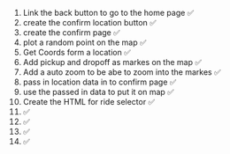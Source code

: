 1. Link the back button to go to the home page ✅
2. create the confirm location button ✅ 
3. create the confirm page ✅
4. plot a random point on the map ✅
5. Get Coords form a location ✅
6. Add pickup and dropoff as markes on the map ✅
7. Add a auto zoom to be abe to zoom into the markes ✅
8. pass in location data in to confirm page ✅
9. use the passed in data to put it on map ✅
10. Create the HTML for ride selector ✅
11.  ✅
12.  ✅
13.  ✅
14.  ✅
